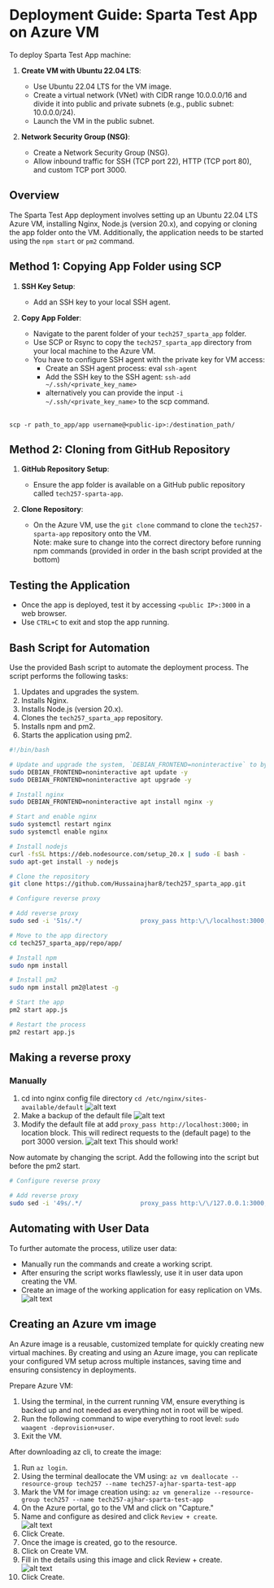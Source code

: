 # Deployment Guide: Sparta Test App on Azure VM

To deploy Sparta Test App machine:

1. **Create VM with Ubuntu 22.04 LTS**:
   - Use Ubuntu 22.04 LTS for the VM image.
   - Create a virtual network (VNet) with CIDR range 10.0.0.0/16 and divide it into public and private subnets (e.g., public subnet: 10.0.0.0/24).
   - Launch the VM in the public subnet.
   
2. **Network Security Group (NSG)**:
   - Create a Network Security Group (NSG).
   - Allow inbound traffic for SSH (TCP port 22), HTTP (TCP port 80), and custom TCP port 3000.

## Overview

The Sparta Test App deployment involves setting up an Ubuntu 22.04 LTS Azure VM, installing Nginx, Node.js (version 20.x), and copying or cloning the app folder onto the VM. Additionally, the application needs to be started using the `npm start` or `pm2` command.

## Method 1: Copying App Folder using SCP

1. **SSH Key Setup**:
   - Add an SSH key to your local SSH agent.

2. **Copy App Folder**:
   - Navigate to the parent folder of your `tech257_sparta_app` folder.
   - Use SCP or Rsync to copy the `tech257_sparta_app` directory from your local machine to the Azure VM.<br>
   - You have to configure SSH agent with the private key for VM access:
     - Create an SSH agent process: eval `ssh-agent`
     - Add the SSH key to the SSH agent: `ssh-add ~/.ssh/<private_key_name>`
     - alternatively you can provide the input `-i ~/.ssh/<private_key_name>` to the scp command.

  <br>`scp -r path_to_app/app username@<public-ip>:/destination_path/`

## Method 2: Cloning from GitHub Repository

1. **GitHub Repository Setup**:
   - Ensure the app folder is available on a GitHub public repository called `tech257-sparta-app`.

2. **Clone Repository**:
   - On the Azure VM, use the `git clone` command to clone the `tech257-sparta-app` repository onto the VM.
  <br> Note: make sure to change into the correct directory before running npm commands (provided in order in the bash script provided at the bottom)

## Testing the Application

- Once the app is deployed, test it by accessing `<public IP>:3000` in a web browser.
- Use `CTRL+C` to exit and stop the app running.

## Bash Script for Automation

Use the provided Bash script to automate the deployment process. The script performs the following tasks:

1. Updates and upgrades the system.
2. Installs Nginx.
3. Installs Node.js (version 20.x).
4. Clones the `tech257_sparta_app` repository.
5. Installs npm and pm2.
6. Starts the application using pm2.

```bash
#!/bin/bash

# Update and upgrade the system, `DEBIAN_FRONTEND=noninteractive` to bypass user-prompts
sudo DEBIAN_FRONTEND=noninteractive apt update -y
sudo DEBIAN_FRONTEND=noninteractive apt upgrade -y

# Install nginx
sudo DEBIAN_FRONTEND=noninteractive apt install nginx -y

# Start and enable nginx
sudo systemctl restart nginx
sudo systemctl enable nginx

# Install nodejs
curl -fsSL https://deb.nodesource.com/setup_20.x | sudo -E bash -
sudo apt-get install -y nodejs

# Clone the repository
git clone https://github.com/Hussainajhar8/tech257_sparta_app.git

# Configure reverse proxy

# Add reverse proxy
sudo sed -i '51s/.*/                proxy_pass http:\/\/localhost:3000;/' /etc/nginx/sites-available/default

# Move to the app directory
cd tech257_sparta_app/repo/app/

# Install npm
sudo npm install

# Install pm2
sudo npm install pm2@latest -g

# Start the app
pm2 start app.js

# Restart the process
pm2 restart app.js

```

## Making a reverse proxy
### Manually
1. cd into nginx config file directory `cd /etc/nginx/sites-available/default`
![alt text](img/image.png)
2. Make a backup of the default file
![alt text](img/image-1.png)
3. Modify the default file at add `proxy_pass http://localhost:3000;` in location block. This will redirect requests to the (default page) to the port 3000 version.
![alt text](img/image-2.png)
This should work!<br>

Now automate by changing the script.
Add the following into the script but before the pm2 start.

```bash
# Configure reverse proxy

# Add reverse proxy
sudo sed -i '49s/.*/                proxy_pass http:\/\/127.0.0.1:3000;/' /etc/nginx/sites-available/default
```

## Automating with User Data
To further automate the process, utilize user data:

- Manually run the commands and create a working script.
- After ensuring the script works flawlessly, use it in user data upon creating the VM.
- Create an image of the working application for easy replication on VMs.
![alt text](img/image-3.png)

## Creating an Azure vm image

An Azure image is a reusable, customized template for quickly creating new virtual machines. By creating and using an Azure image, you can replicate your configured VM setup across multiple instances, saving time and ensuring consistency in deployments.

Prepare Azure VM:

1. Using the terminal, in the current running VM, ensure everything is backed up and not needed as everything not in root will be wiped.
2. Run the following command to wipe everything to root level: `sudo waagent -deprovision+user`.
3. Exit the VM.

After downloading az cli, to create the image:

1. Run `az login`.
2. Using the terminal deallocate the VM using: `az vm deallocate --resource-group tech257 --name tech257-ajhar-sparta-test-app`
3. Mark the VM for image creation using: `az vm generalize --resource-group tech257 --name tech257-ajhar-sparta-test-app`
4. On the Azure portal, go to the VM and click on "Capture."
5. Name and configure as desired and click `Review + create`.<br>
   ![alt text](img/image-5.png)<br>
6. Click Create.
7. Once the image is created, go to the resource.
8. Click on Create VM.
9. Fill in the details using this image and click Review + create.<br>
   ![alt text](img/image-4.png)<br>
10. Click Create.